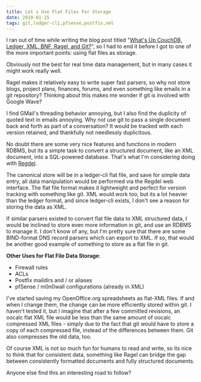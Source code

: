 ```yaml
---
title: Let s Use Flat Files For Storage
date: 2010-01-15
tags: git,ledger-cli,pfsense,postfix,xml
---
```

I ran out of time while writing the blog post titled "[What's Up CouchDB, Ledger, XML, BNF, Ragel, and Git?](http://www.docunext.com/2010/01/whats-up-ledger-xml-bnf-ragel-and-git/)", so I had to end it before I got to one of the more important points: using flat files as storage.

Obviously not the best for real time data management, but in many cases it might work really well.

Ragel makes it relatively easy to write super fast parsers, so why not store blogs, project plans, finances, forums, and even something like emails in a git repository? Thinking about this makes me wonder if git is involved with Google Wave?

I find GMail's threading behavior annoying, but I also find the duplicity of quoted text in emails annoying. Why not use git to pass a single document back and forth as part of a conversation? It would be tracked with each version retained, and thankfully not needlessly duplicitous.

No doubt there are some very nice features and functions in modern RDBMS, but its a simple task to convert a structured document, like an XML document, into a SQL-powered database. That's what I'm considering doing with [Regdel](http://www.regdel.com/).

The canonical store will be in a ledger-cli flat file, and save for simple data entry, all data manipulation would be performed via the Regdel web interface. The flat file format makes it lightweight and perfect for version tracking with something like git. XML would work too, but its a lot heavier than the ledger format, and since ledger-cli exists, I don't see a reason for storing the data as XML.

If similar parsers existed to convert flat file data to XML structured data, I would be inclined to store even more information in git, and use an RDBMS to manage it. I don't know of any, but I'm pretty sure that there are some BIND-format DNS record parsers which can export to XML. If so, that would be another good example of something to store as a flat file in git.

**Other Uses for Flat File Data Storage**:

* Firewall rules
* ACLs
* Postfix maildirs and / or aliases
* pfSense / m0n0wall configurations (already in XML)

I've started saving my OpenOffice.org spreadsheets as flat-XML files. If and when I change them, the change can be more efficiently stored within git. I haven't tested it, but I imagine that after a few committed revisions, an oocalc flat XML file would be less than the same amount of oocalc compressed XML files - simply due to the fact that git would have to store a copy of each compressed file, instead of the differences between them. Git also compresses the old data, too.

Of course XML is not so much fun for humans to read and write, so its nice to think that for consistent data, something like Ragel can bridge the gap between consistently formatted documents and fully structured documents.

Anyone else find this an interesting road to follow?

